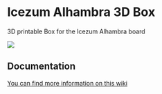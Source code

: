 # Icezum Alhambra 3D Box
3D printable Box for the Icezum Alhambra board

![](http://github.com/carlobre/IceZumBox/Imagenes/IceZumBox0.jpg)

## Documentation

[You can find more information on this wiki](https://github.com/carlobre/IceZumBox/wiki)
